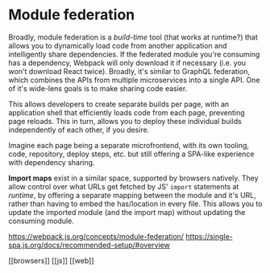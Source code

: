 # Module federation

Broadly, module federation is a _build-time_ tool (that works at runtime?) that allows you to dynamically load code from another application and intelligently share dependencies. If the federated module you're consuming has a dependency, Webpack will only download it if necessary (i.e. you won't download React twice).
Broadly, it's similar to GraphQL federation, which combines the APIs from multiple microservices into a single API.
One of it's wide-lens goals is to make sharing code easier.

This allows developers to create separate builds per page, with an application shell that efficiently loads code from each page, preventing page reloads. This in turn, allows you to deploy these individual builds independently of each other, if you desire.

Imagine each page being a separate microfrontend, with its own tooling, code, repository, deploy steps, etc. but still offering a SPA-like experience with dependency sharing.

**Import maps** exist in a similar space, supported by browsers natively. They allow control over what URLs get fetched by JS' `import` statements at _runtime_, by offering a separate mapping between the module and it's URL, rather than having to embed the has/location in every file. This allows you to update the imported module (and the import map) without updating the consuming module.

https://webpack.js.org/concepts/module-federation/
https://single-spa.js.org/docs/recommended-setup/#overview

[[browsers]]
[[js]]
[[web]]

